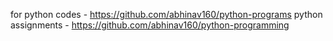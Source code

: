 for python codes - https://github.com/abhinav160/python-programs
python assignments - https://github.com/abhinav160/python-programming
